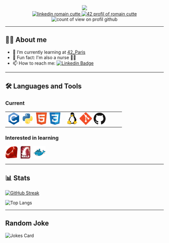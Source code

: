 <div align="center">
  <img src="https://media.giphy.com/media/WIQ0N0OUvei1OW1h9Z/giphy.gif" width="20%">

  <div id="badge">
    <a href="https://www.linkedin.com/in/romain-cutt%C3%A9-30946b267/">
      <img src="https://img.shields.io/badge/LinkedIn-blue?style=for-the-badge&logo=linkedin&logoColor=white" alt="linkedin romain cutte">
    </a>
    <a href="https://profile.intra.42.fr/users/rcutte">
      <img src="https://img.shields.io/badge/rcutte-000000?style=for-the-badge&logo=42&logoColor=white" alt="42 profil of romain cutte">
    </a>
  </div>

  <div id="count">
    <img src="https://komarev.com/ghpvc/?username=Tablerase&style=flat-square&color=blue" alt="count of view on profil github"/>
  </div>

</div>

---
## 👨‍💻 About me

- 🌱 I’m currently learning at [42_Paris](https://42.fr/en/homepage/)
- 🧡 Fun fact: I'm also a nurse 👨‍⚕️
- 📫 How to reach me: [![Linkedin Badge](https://img.shields.io/badge/-romain%20cutte-blue?style=flat&logo=Linkedin&logoColor=white)](https://www.linkedin.com/in/romain-cutt%C3%A9-30946b267/)

---

## 🛠️ Languages and Tools

### Current

<table>
  <tr>
    <td valign="top" width="50%">
    <img src="https://raw.githubusercontent.com/devicons/devicon/master/icons/c/c-original.svg" alt="C" width="40" height="40">
    <img src="https://raw.githubusercontent.com/devicons/devicon/master/icons/python/python-original.svg" alt="Python" width="40" height="40">
    <img src="https://raw.githubusercontent.com/devicons/devicon/master/icons/html5/html5-original.svg" alt="HTML5" width="40" height="40">
    <img src="https://raw.githubusercontent.com/devicons/devicon/master/icons/css3/css3-original.svg" alt="CSS3" width="40" height="40">
  </td>
  <td valign="top" width="50%">
    <img src="https://raw.githubusercontent.com/devicons/devicon/master/icons/linux/linux-original.svg" alt="Linux" width="40" height="40">
    <img src="https://raw.githubusercontent.com/devicons/devicon/master/icons/git/git-original.svg" alt="Git" width="40" height="40">
    <img src="https://raw.githubusercontent.com/devicons/devicon/master/icons/github/github-original.svg" alt="Github" width="40" height="40">
    </td>
  </tr>
</table>

### Interested in learning

<div id="language">
  <img src="https://raw.githubusercontent.com/devicons/devicon/master/icons/ruby/ruby-original.svg" alt="Ruby" width="40" height="40">
  <img src="https://raw.githubusercontent.com/devicons/devicon/master/icons/rails/rails-original-wordmark.svg" alt="Ruby on Rails" width="40" height="40">
  <img src="https://raw.githubusercontent.com/devicons/devicon/master/icons/docker/docker-original.svg" alt="Docker" width="40" height="40">
</div>

---

## 📊 Stats

[![GitHub Streak](https://streak-stats.demolab.com?user=Tablerase&exclude_days=Sun%2CSat)](https://git.io/streak-stats)

![Top Langs](https://github-readme-stats.vercel.app/api/top-langs/?username=Tablerase&layout=compact)

---

## Random Joke

![Jokes Card](https://readme-jokes.vercel.app/api?hideBorder)

<!-- Sources:
How to do README: https://www.sitepoint.com/github-profile-readme/
Badges: 
Icons: https://github.com/devicons/devicon/
Stats: https://github.com/DenverCoder1/github-readme-streak-stats
Stats Demo site: https://streak-stats.demolab.com/demo/
Langs Stats: https://github.com/anuraghazra/github-readme-stats
-->

<!--
**Tablerase/Tablerase** is a ✨ _special_ ✨ repository because its `README.md` (this file) appears on your GitHub profile.

Here are some ideas to get you started:

- 🔭 I’m currently working on ...
- 👯 I’m looking to collaborate on ...
- 🤔 I’m looking for help with ...
- 💬 Ask me about ...
- 📫 How to reach me: ...
- 😄 Pronouns: ...
- ⚡ Fun fact: ...
-->

